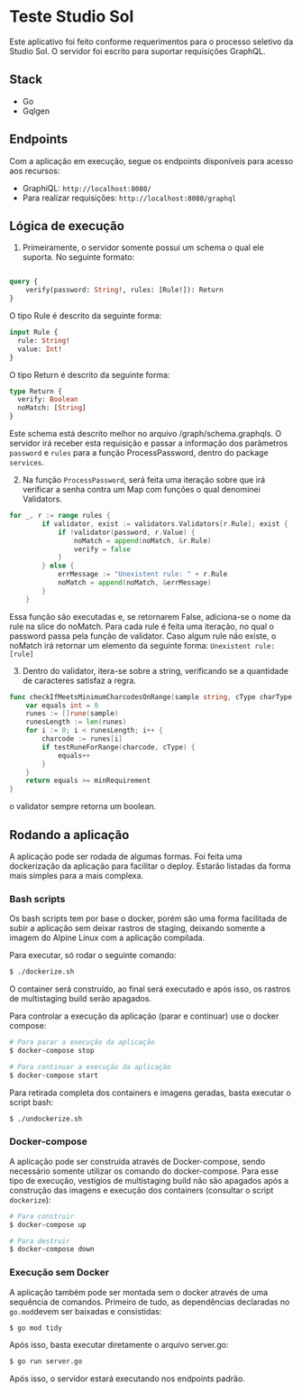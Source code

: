 # Teste Studio Sol

Este aplicativo foi feito conforme requerimentos para o processo seletivo da Studio Sol.
O servidor foi escrito para suportar requisições GraphQL.

## Stack

- Go
- Gqlgen

## Endpoints

Com a aplicação em execução, segue os endpoints disponíveis para acesso aos recursos:

- GraphiQL: `http://localhost:8080/`
- Para realizar requisições: `http://localhost:8080/graphql`

## Lógica de execução

1. Primeiramente, o servidor somente possui um schema o qual ele suporta. No seguinte formato:

```graphql

query {
    verify(password: String!, rules: [Rule!]): Return
}

```

O tipo Rule é descrito da seguinte forma:

```graphql
input Rule {
  rule: String!
  value: Int!
}
```

O tipo Return é descrito da seguinte forma:

```graphql
type Return {
  verify: Boolean
  noMatch: [String]
}
```

Este schema está descrito melhor no arquivo /graph/schema.graphqls. O servidor irá receber esta requisição e passar a informação dos parâmetros `password` e `rules` para a função ProcessPassword, dentro do package `services`.

2. Na função `ProcessPassword`, será feita uma iteração sobre que irá verificar a senha contra um Map com funções o qual denominei Validators.

```go
for _, r := range rules {
		if validator, exist := validators.Validators[r.Rule]; exist {
			if !validator(password, r.Value) {
				noMatch = append(noMatch, &r.Rule)
				verify = false
			}
		} else {
			errMessage := "Unexistent rule: " + r.Rule
			noMatch = append(noMatch, &errMessage)
		}
	}
```

Essa função são executadas e, se retornarem False, adiciona-se o nome da rule na slice do noMatch. Para cada rule é feita uma iteração, no qual o password passa pela função de validator. Caso algum rule não existe, o noMatch irá retornar um elemento da seguinte forma: `Unexistent rule: [rule]`

3. Dentro do validator, itera-se sobre a string, verificando se a quantidade de caracteres satisfaz a regra.

```go
func checkIfMeetsMinimumCharcodesOnRange(sample string, cType charType, minRequirement int) bool {
	var equals int = 0
	runes := []rune(sample)
	runesLength := len(runes)
	for i := 0; i < runesLength; i++ {
		charcode := runes[i]
		if testRuneForRange(charcode, cType) {
			equals++
		}
	}
	return equals >= minRequirement
}
```

o validator sempre retorna um boolean.

## Rodando a aplicação

A aplicação pode ser rodada de algumas formas. Foi feita uma dockerização da aplicação para facilitar o deploy. Estarão listadas da forma mais simples para a mais complexa.

### Bash scripts

Os bash scripts tem por base o docker, porém são uma forma facilitada de subir a aplicação sem deixar rastros de staging, deixando somente a imagem do Alpine Linux com a aplicação compilada.

Para executar, só rodar o seguinte comando:

```sh
$ ./dockerize.sh
```

O container será construído, ao final será executado e após isso, os rastros de multistaging build serão apagados.

Para controlar a execução da aplicação (parar e continuar) use o docker compose:

```sh
# Para parar a execução da aplicação
$ docker-compose stop

# Para continuar a execução da aplicação
$ docker-compose start
```

Para retirada completa dos containers e imagens geradas, basta executar o script bash:

```sh
$ ./undockerize.sh
```

### Docker-compose

A aplicação pode ser construída através de Docker-compose, sendo necessário somente utilizar os comando do docker-compose. Para esse tipo de execução, vestígios de multistaging build não são apagados após a construção das imagens e execução dos containers (consultar o script `dockerize`):

```sh
# Para construir
$ docker-compose up

# Para destruir
$ docker-compose down
```

### Execução sem Docker

A aplicação também pode ser montada sem o docker através de uma sequência de comandos. Primeiro de tudo, as dependências declaradas no `go.mod`devem ser baixadas e consistidas:

```sh
$ go mod tidy
```

Após isso, basta executar diretamente o arquivo server.go:

```sh
$ go run server.go
```

Após isso, o servidor estará executando nos endpoints padrão.
